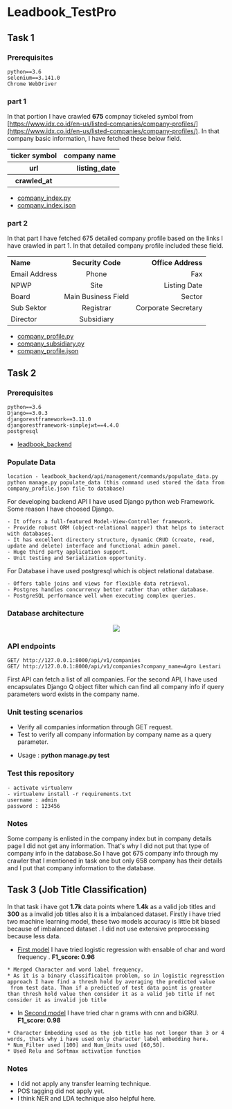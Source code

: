 # Leadbook_TestPro
## Task 1 

### Prerequisites
```
python==3.6
selenium==3.141.0
Chrome WebDriver
```

### part 1 

In that portion I have crawled **675** compnay tickeled symbol from [https://www.idx.co.id/en-us/listed-companies/company-profiles/](https://www.idx.co.id/en-us/listed-companies/company-profiles/). In that company basic information, I have fetched these below field.
<center>
<table>
    <tbody>
        <tr>
            <th align="center">ticker symbol</th>
            <th align="right">company name</th>
        </tr>
        <tr>
            <th align="center">url</th>
            <th align="right">listing_date</th>
        </tr>
        <tr>
            <th align="center">crawled_at</th>
            <th align="right"></th>
        </tr>
    </tbody>
    </table>
   </center>

* [company_index.py](https://github.com/SumonKantiDey/Leadbook_TestPro/blob/master/crawled_data/company_index.py)
* [company_index.json](https://github.com/SumonKantiDey/Leadbook_TestPro/blob/master/crawled_data/company_index.json)

### part 2
In that part I have fetched 675 detailed company profile based on the links I have crawled in part 1. In that detailed company profile included these field.
<center>
<table>
    <tbody>
        <tr>
            <th align="left">Name</th>
            <th align="center">Security Code</th>
            <th align="right">Office Address</th>
        </tr>
        <tr>
            <td align="left">Email Address</td>
            <td align="center">Phone</td>
            <td align="right">Fax</td>
        </tr>
        <tr>
            <td align="left">NPWP</td>
            <td align="center">Site</td>
            <td align="right">Listing Date</td>
        </tr>
        <tr>
            <td align="left">Board</td>
            <td align="center">Main Business Field</td>
            <td align="right">Sector</td>
        </tr>
        <tr>
            <td align="left">Sub Sektor</td>
            <td align="center">Registrar</td>
            <td align="right">Corporate Secretary</td>
        </tr>
        <tr>
            <td align="left">Director</td>
            <td align="center">Subsidiary</td>
            <td align="right"></td>
        </tr>
    </tbody>
</table>
</center>

* [company_profile.py](https://github.com/SumonKantiDey/Leadbook_TestPro/blob/master/crawled_data/company_profile.py)
* [company_subsidiary.py](https://github.com/SumonKantiDey/Leadbook_TestPro/blob/master/crawled_data/company_subsidiary.py)
* [company_profile.json](https://github.com/SumonKantiDey/Leadbook_TestPro/blob/master/crawled_data/company_profile.json)



## Task 2 
### Prerequisites
```
python==3.6
Django==3.0.3
djangorestframework==3.11.0
djangorestframework-simplejwt==4.4.0
postgresql
```
- [leadbook_backend](https://github.com/SumonKantiDey/Leadbook_TestPro/tree/master/leadbook_backend)
### Populate Data
```
location - leadbook_backend/api/management/commands/populate_data.py
python manage.py populate_data (this command used stored the data from company_profile.json file to database) 
```

For developing backend API I have used Django python web Framework. Some reason I have choosed Django.
```
- It offers a full-featured Model-View-Controller framework.
- Provide robust ORM (object-relational mapper) that helps to interact with databases.
- It has excellent directory structure, dynamic CRUD (create, read, update and delete) interface and functional admin panel.
- Huge third party application support.
- Unit testing and Serialization opportunity. 
```
For Database i have used postgresql which is object relational database.
```
- Offers table joins and views for flexible data retrieval.
- Postgres handles concurrency better rather than other database.
- PostgreSQL performance well when executing complex queries.
```

### Database architecture
<p align="center">
<img src="https://user-images.githubusercontent.com/16388826/74765962-abe63780-52ae-11ea-9d06-0a18177d58ea.png">
</p>

### API endpoints
```
GET/ http://127.0.0.1:8000/api/v1/companies
GET/ http://127.0.0.1:8000/api/v1/companies?company_name=Agro Lestari
```
First API can fetch a list of all companies. For the second API, I have used encapsulates Django Q object filter  which can find
all company info if query parameters word exists in the company name.
### Unit testing scenarios
* Verify all companies information through GET request.
* Test to verify all company information by company name as a query parameter.
- Usage : **python manage.py test**
### Test this repository
```
- activate virtualenv
- virtualenv install -r requirements.txt
username : admin
password : 123456
```
### Notes
Some company is enlisted in the company index but in company details page I did not get any information. That's why I did not put that type of company info in the database.So I have got 675 company info through my crawler that I mentioned in task one but only 658 company has their details and I put that company information to the database.

## Task 3 (Job Title Classification)
In that task i have got **1.7k** data points where **1.4k** as a valid job titles and **300** as a invalid job titles also it is a imbalanced dataset. Firstly i have tried two machine learning model, these two models accuracy is little bit biased because of imbalanced dataset . I did not use extensive preprocessing because less data.
- [First model](https://github.com/SumonKantiDey/Leadbook_TestPro/blob/master/Leadbook_Data_Challenge/model/Logistic%20Regression.ipynb) I have tried logistic regression with ensable of char and word frequency . **F1_score: 0.96**
```
* Merged Character and word label frequency.
* As it is a binary classificaiton problem, so in logistic regresstion approach I have find a thresh hold by averaging the predicted value
 from test data. Than if a predicted of test data point is greater than thresh hold value then consider it as a valid job title if not consider it as invalid job title
```

- In [Second model](https://github.com/SumonKantiDey/Leadbook_TestPro/blob/master/Leadbook_Data_Challenge/model/%20char_n_grams%20%2Bcnn%20%2B%20bi_gru.ipynb) I have tried char n grams with cnn and biGRU. **F1_score: 0.98**
```
* Character Embedding used as the job title has not longer than 3 or 4 words, thats why i have used only character label embedding here.
* Num_Filter used [100] and Num_Units used [60,50].
* Used Relu and Softmax activation function
```
 ### Notes
 * I did not apply any transfer learning technique.
 * POS tagging did not apply yet.
 * I think NER and LDA technique also helpful here.
